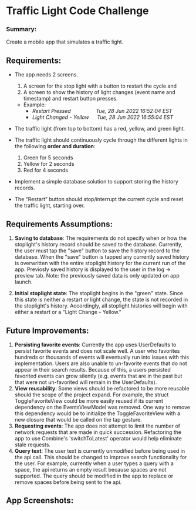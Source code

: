 # Traffic Light Code Challenge

### Summary:
Create a mobile app that simulates a traffic light.


## Requirements:

- The app needs 2 screens.
  1.  A screen for the stop light with a button to restart the cycle and
  2.  A screen to show the history of light changes (event name and timestamp)
and restart button presses.
  - Example:
    - *Restart Pressed &emsp; &emsp; &emsp; &ensp; Tue, 28 Jun 2022 16:52:04 EST*
    - *Light Changed - Yellow &emsp; Tue, 28 Jun 2022 16:55:04 EST*

- The traffic light (from top to bottom) has a red, yellow, and green light.
- The traffic light should continuously cycle through the different lights in the
following **order and duration**:
  1. Green for 5 seconds
  2. Yellow for 2 seconds
  3. Red for 4 seconds
- Implement a simple database solution to support storing the history records.
- The “Restart” button should stop/interrupt the current cycle and reset the traffic
light, starting over.

## Requirements Assumptions:

1.  **Saving to database**: The requirements do not specify when or how the stoplight's history record
should be saved to the database. Currently, the user must tap the "save" button to save the 
history record to the database. When the "save" button is tapped any currently saved history is
overwritten with the entire stoplight history for the current run of the app. Previosly saved history
is displayed to the user in the log -> preview tab. Note: the previously saved data is only updated
on app launch.

2.  **Initial stoplight state**: The stoplight begins in the "green" state. Since this state is neither
a restart or light change, the state is not recorded in the stoplight's history. Accordingly, all 
stoplight histories will begin with either a restart or a "Light Change - Yellow."

## Future Improvements:

1.  **Persisting favorite events**: Currently the app uses UserDefaults to persist favorite events and
does not scale well. A user who favorites hundreds or thousands of events will eventually run into 
issues with this implementation. Users are also unable to un-favorite events that do not appear in
their search results. Because of this, a users persisted favorited events can grow silently (e.g. events
that are in the past but that were not un-favorited will remain in the UserDefaults).
2.  **View reusability**: Some views should be refactored to be more reusable should the scope of the
project expand. For example, the struct ToggleFavoriteView could be more easily reused if its current
dependency on the EventsViewModel was removed. One way to remove this dependency would be to
initialize the ToggleFavoriteView with a new closure that would be called on the tap gesture.
3.  **Requesting events**: The app does not attempt to limit the number of network requests that are 
made in quick succession. Refactoring the app to use Combine's 'switchToLatest' operator would
help eliminate stale requests.
4.  **Query text**: The user text is currently unmodified before being used in the api call. This should 
be changed to improve search functionality for the user. For example, currently when a user types a 
query with a space, the api returns an empty result because spaces are not supported. The query should
be modified in the app to replace or remove spaces before being sent to the api.


## App Screenshots:
